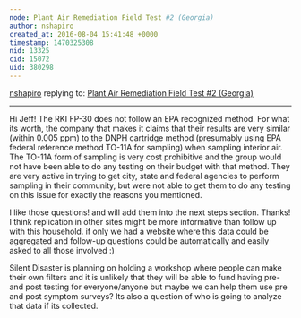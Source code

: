 ```yaml
---
node: Plant Air Remediation Field Test #2 (Georgia)
author: nshapiro
created_at: 2016-08-04 15:41:48 +0000
timestamp: 1470325308
nid: 13325
cid: 15072
uid: 380298
---
```




[nshapiro](../profile/nshapiro) replying to: [Plant Air Remediation Field Test #2 (Georgia)](../notes/nshapiro/08-02-2016/plant-air-remediation-field-test-2-georgia)

----
Hi Jeff! 
The RKI FP-30 does not follow an EPA recognized method. For what its worth, the company that makes it claims that their results are very similar (within 0.005 ppm) to the DNPH cartridge method (presumably using EPA federal reference method TO-11A for sampling) when sampling interior air. The TO-11A form of sampling is very cost prohibitive and the group would not have been able to do any testing on their budget with that method. They are very active in trying to get city, state and federal agencies to perform sampling in their community, but were not able to get them to do any testing on this issue for exactly the reasons you mentioned. 

I like those questions! and will add them into the next steps section. Thanks! I think replication in other sites might be more informative than follow up with this household. if only we had a website where this data could be aggregated and follow-up questions could be automatically and easily asked to all those involved :)

Silent Disaster is planning on holding a workshop where people can make their own filters and it is unlikely that they will be able to fund having pre-and post testing for everyone/anyone but maybe we can help them use pre and post symptom surveys? Its also a question of who is going to analyze that data if its collected. 